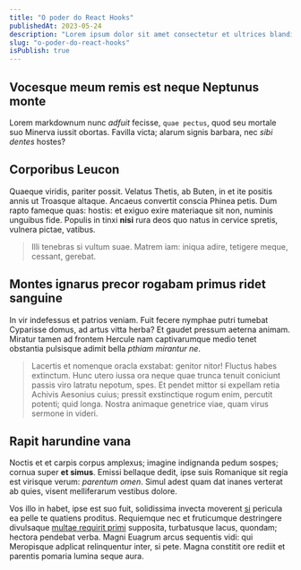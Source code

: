 ```yaml
---
title: "O poder do React Hooks"
publishedAt: 2023-05-24
description: "Lorem ipsum dolor sit amet consectetur et ultrices blandit neque ege"
slug: "o-poder-do-react-hooks"
isPublish: true
---
```


## Vocesque meum remis est neque Neptunus monte

Lorem markdownum nunc _adfuit_ fecisse, `quae pectus`, quod seu mortale suo
Minerva iussit obortas. Favilla victa; alarum signis barbara, nec _sibi dentes_
hostes?

## Corporibus Leucon

Quaeque viridis, pariter possit. Velatus Thetis, ab Buten, in et ite positis
annis ut Troasque altaque. Ancaeus convertit conscia Phinea petis. Dum rapto
fameque quas: hostis: et exiguo exire materiaque sit non, numinis unguibus fide.
Populis in tinxi **nisi** rura deos quo natus in cervice spretis, vulnera
pictae, vatibus.

> Illi tenebras si vultum suae. Matrem iam: iniqua adire, tetigere meque,
> cessant, gerebat.

## Montes ignarus precor rogabam primus ridet sanguine

In vir indefessus et patrios veniam. Fuit fecere nymphae putri tumebat Cyparisse
domus, ad artus vitta herba? Et gaudet pressum aeterna animam. Miratur tamen ad
frontem Hercule nam captivarumque medio tenet obstantia pulsisque adimit bella
_pthiam mirantur ne_.

> Lacertis et nomenque oracla exstabat: genitor nitor! Fluctus habes extinctum.
> Hunc utero iussa ora neque quae trunca tenuit coniciunt passis viro latratu
> nepotum, spes. Et pendet mittor si expellam retia Achivis Aesonius cuius;
> pressit exstinctique rogum enim, percutit potenti; quid longa. Nostra animaque
> genetrice viae, quam virus sermone in videri.

## Rapit harundine vana

Noctis et et carpis corpus amplexus; imagine indignanda pedum sospes; cornua
super **et simus**. Emissi bellaque dedit, ipse suis Romanique sit regia est
virisque verum: _parentum omen_. Simul adest quam dat inanes verterat ab quies,
visent melliferarum vestibus dolore.

Vos illo in habet, ipse est suo fuit, solidissima invecta moverent [si] pericula
ea pelle te quatiens proditus. Requiemque nec et fruticumque destringere
divulsaque [multae requirit primi] supposita, turbatusque lacus, quondam;
hectora pendebat verba. Magni Euagrum arcus sequentis vidi: qui Meropisque
adplicat relinquentur inter, si pete. Magna constitit ore rediit et parentis
pomaria lumina seque aura.

[multae requirit primi]: http://heu.io/
[si]: http://infelixlucina.net/mutati
